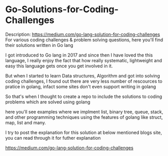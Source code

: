 # Go-Solutions-for-Coding-Challenges

Description: https://medium.com/go-lang-solution-for-coding-challenges
For various coding challenges &amp; problem solving questions, here you'll find their solutions written in Go lang

I got introduced to Go lang in 2017 and since then I have loved the this language, I really enjoy the fact that how really systematic, lightweight and  easy this language gets once you get involved in it.


But when I started to learn Data structures, Algorithm and got into solving coding challenges, I found out there are very less number of rescources to pratice in golang, infact some sites don't even support writing in golang

So that's when I thought to create a repo to include the solutions to coding  problems which are solved using golang

here you'll see examples where we implment list, binary tree, queue, stack, and other programming techniques using the features of golang like struct, map, list and many.


I try to post the explanation for this solution at below mentioned blogs site, you can read through it for futher explanation

https://medium.com/go-lang-solution-for-coding-challenges


